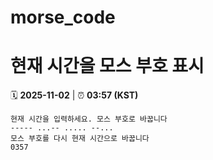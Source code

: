 # morse_code
# 현재 시간을 모스 부호 표시
<!-- MORSE_TIME_START -->
🗓️ **2025-11-02** | ⏰ **03:57 (KST)**

```
현재 시간을 입력하세요. 모스 부호로 바꿉니다
----- ...-- ..... --...
모스 부호를 다시 현재 시간으로 바꿉니다
0357
```
<!-- MORSE_TIME_END -->
